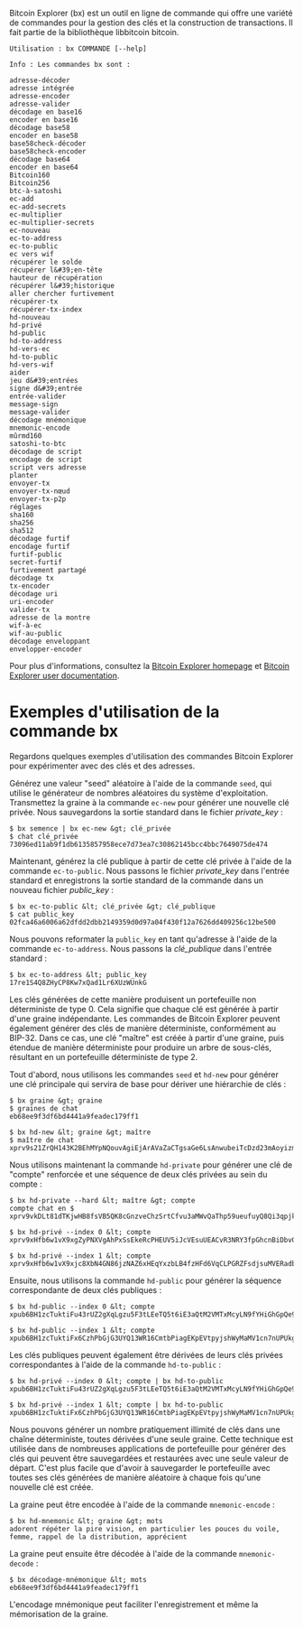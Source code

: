 <span class="indexterm"></span> <span class="indexterm"></span> <span
class="indexterm"></span>Bitcoin Explorer (bx) est un outil en ligne de
commande qui offre une variété de commandes pour la gestion des clés et
la construction de transactions. Il fait partie de la bibliothèque
libbitcoin bitcoin.

    Utilisation : bx COMMANDE [--help]

    Info : Les commandes bx sont :

    adresse-décoder
    adresse intégrée
    adresse-encoder
    adresse-valider
    décodage en base16
    encoder en base16
    décodage base58
    encoder en base58
    base58check-décoder
    base58check-encoder
    décodage base64
    encoder en base64
    Bitcoin160
    Bitcoin256
    btc-à-satoshi
    ec-add
    ec-add-secrets
    ec-multiplier
    ec-multiplier-secrets
    ec-nouveau
    ec-to-address
    ec-to-public
    ec vers wif
    récupérer le solde
    récupérer l&#39;en-tête
    hauteur de récupération
    récupérer l&#39;historique
    aller chercher furtivement
    récupérer-tx
    récupérer-tx-index
    hd-nouveau
    hd-privé
    hd-public
    hd-to-address
    hd-vers-ec
    hd-to-public
    hd-vers-wif
    aider
    jeu d&#39;entrées
    signe d&#39;entrée
    entrée-valider
    message-sign
    message-valider
    décodage mnémonique
    mnemonic-encode
    mûrmd160
    satoshi-to-btc
    décodage de script
    encodage de script
    script vers adresse
    planter
    envoyer-tx
    envoyer-tx-nœud
    envoyer-tx-p2p
    réglages
    sha160
    sha256
    sha512
    décodage furtif
    encodage furtif
    furtif-public
    secret-furtif
    furtivement partagé
    décodage tx
    tx-encoder
    décodage uri
    uri-encoder
    valider-tx
    adresse de la montre
    wif-à-ec
    wif-au-public
    décodage enveloppant
    envelopper-encoder

Pour plus d'informations, consultez la [Bitcoin Explorer
homepage](https://github.com/libbitcoin/libbitcoin-explorer) et [Bitcoin
Explorer user
documentation](https://github.com/libbitcoin/libbitcoin-explorer/wiki).

# Exemples d'utilisation de la commande bx

Regardons quelques exemples d'utilisation des commandes Bitcoin Explorer
pour expérimenter avec des clés et des adresses.

Générez une valeur "seed" aléatoire à l'aide de la commande `seed`, qui
utilise le générateur de nombres aléatoires du système d'exploitation.
Transmettez la graine à la commande `ec-new` pour générer une nouvelle
clé privée. Nous sauvegardons la sortie standard dans le fichier
*private\_key* :

    $ bx semence | bx ec-new &gt; clé_privée
    $ chat clé_privée
    73096ed11ab9f1db6135857958ece7d73ea7c30862145bcc4bbc7649075de474

Maintenant, générez la clé publique à partir de cette clé privée à
l'aide de la commande `ec-to-public`. Nous passons le fichier
*private\_key* dans l'entrée standard et enregistrons la sortie standard
de la commande dans un nouveau fichier *public\_key* :

    $ bx ec-to-public &lt; clé_privée &gt; clé_publique
    $ cat public_key
    02fca46a6006a62dfdd2dbb2149359d0d97a04f430f12a7626dd409256c12be500

Nous pouvons reformater la `public_key` en tant qu'adresse à l'aide de
la commande `ec-to-address`. Nous passons la *clé\_publique* dans
l'entrée standard :

    $ bx ec-to-address &lt; public_key
    17re1S4Q8ZHyCP8Kw7xQad1Lr6XUzWUnkG

Les clés générées de cette manière produisent un portefeuille non
déterministe de type 0. Cela signifie que chaque clé est générée à
partir d'une graine indépendante. Les commandes de Bitcoin Explorer
peuvent également générer des clés de manière déterministe, conformément
au BIP-32. Dans ce cas, une clé "maître" est créée à partir d'une
graine, puis étendue de manière déterministe pour produire un arbre de
sous-clés, résultant en un portefeuille déterministe de type 2.

Tout d'abord, nous utilisons les commandes `seed` et `hd-new` pour
générer une clé principale qui servira de base pour dériver une
hiérarchie de clés :

    $ bx graine &gt; graine
    $ graines de chat
    eb68ee9f3df6bd4441a9feadec179ff1

    $ bx hd-new &lt; graine &gt; maître
    $ maître de chat
    xprv9s21ZrQH143K2BEhMYpNQouvAgiEjArAVaZaCTgsaGe6LsAnwubeiTcDzd23mAoyizm9cApe51gNfLMkBqkYoWWMCRwzfuJk8RwF1SVEpAQ

Nous utilisons maintenant la commande `hd-private` pour générer une clé
de "compte" renforcée et une séquence de deux clés privées au sein du
compte :

    $ bx hd-private --hard &lt; maître &gt; compte
    compte chat en $
    xprv9vkDLt81dTKjwHB8fsVB5QK8cGnzveChzSrtCfvu3aMWvQaThp59ueufuyQ8Qi3qpjk4aKsbmbfxwcgS8PYbgoR2NWHeLyvg4DhoEE68A1n

    $ bx hd-privé --index 0 &lt; compte
    xprv9xHfb6w1vX9xgZyPNXVgAhPxSsEkeRcPHEUV5iJcVEsuUEACvR3NRY3fpGhcnBiDbvG4LgndirDsia1e9F3DWPkX7Tp1V1u97HKG1FJwUpU

    $ bx hd-privé --index 1 &lt; compte
    xprv9xHfb6w1vX9xjc8XbN4GN86jzNAZ6xHEqYxzbLB4fzHFd6VqCLPGRZFsdjsuMVERadbgDbziCRJru9n6tzEWrASVpEdrZrFidt1RDfn4yA3

Ensuite, nous utilisons la commande `hd-public` pour générer la séquence
correspondante de deux clés publiques :

    $ bx hd-public --index 0 &lt; compte
    xpub6BH1zcTuktiFu43rUZ2gXqLgzu5F3tLEeTQ5t6iE3aQtM2VMTxMcyLN9fYHiGhGpQe9QQYmqL2eYPFJ3vezHz5wzaSW4FiGrseNDR4LKqTy

    $ bx hd-public --index 1 &lt; compte
    xpub6BH1zcTuktiFx6CzhPbGjG3UYQ13WR16CmtbPiagEKpEVtpyjshWyMaMV1cn7nUPUkgQHPVXJVqsrA8xWbGQDhohEcDFTEYMvYzwRD7Juf8

Les clés publiques peuvent également être dérivées de leurs clés privées
correspondantes à l'aide de la commande `hd-to-public` :

    $ bx hd-privé --index 0 &lt; compte | bx hd-to-public
    xpub6BH1zcTuktiFu43rUZ2gXqLgzu5F3tLEeTQ5t6iE3aQtM2VMTxMcyLN9fYHiGhGpQe9QQYmqL2eYPFJ3vezHz5wzaSW4FiGrseNDR4LKqTy

    $ bx hd-privé --index 1 &lt; compte | bx hd-to-public
    xpub6BH1zcTuktiFx6CzhPbGjG3UYQ13WR16CmtbPiagEKpEVtpyjshWyMaMV1cn7nUPUkgQHPVXJVqsrA8xWbGQDhohEcDFTEYMvYzwRD7Juf8

Nous pouvons générer un nombre pratiquement illimité de clés dans une
chaîne déterministe, toutes dérivées d'une seule graine. Cette technique
est utilisée dans de nombreuses applications de portefeuille pour
générer des clés qui peuvent être sauvegardées et restaurées avec une
seule valeur de départ. C'est plus facile que d'avoir à sauvegarder le
portefeuille avec toutes ses clés générées de manière aléatoire à chaque
fois qu'une nouvelle clé est créée.

La graine peut être encodée à l'aide de la commande `mnemonic-encode` :

    $ bx hd-mnemonic &lt; graine &gt; mots
    adorent répéter la pire vision, en particulier les pouces du voile, femme, rappel de la distribution, apprécient

La graine peut ensuite être décodée à l'aide de la commande
`mnemonic-decode` :

    $ bx décodage-mnémonique &lt; mots
    eb68ee9f3df6bd4441a9feadec179ff1

L'encodage mnémonique peut faciliter l'enregistrement et même la
mémorisation de la graine.<span class="indexterm"></span> <span
class="indexterm"></span>
